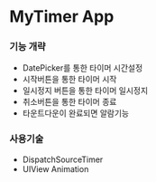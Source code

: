 #  MyTimer App

### 기능 개략
- DatePicker를 통한 타이머 시간설정
- 시작버튼을 통한 타이머 시작
- 일시정지 버튼을 통한 타이머 일시정지
- 취소버튼을 통한 타이머 종료
- 타운트다운이 완료되면 알람기능

### 사용기술

- DispatchSourceTimer
- UIView Animation


<!--![image](/capture.PNG)-->
